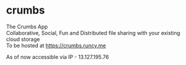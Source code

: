 # crumbs
The Crumbs App
<br/>
Collaborative, Social, Fun and Distributed file sharing with your existing cloud storage
<br/>
To be hosted at https://crumbs.runcy.me <br/>

As of now accessible via IP - 13.127.195.76
